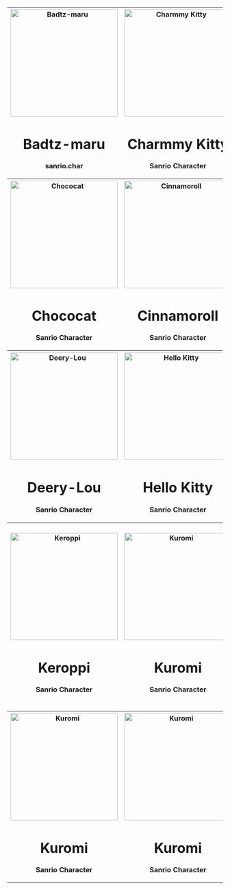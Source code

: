 <!DOCTYPE html>
<html lang="en">
<head>
	<meta charset="utf-8" />
	<meta name="viewport" content="width=device-width, initial-scale=1" />
</head>
<body>
<table>
  <tr>
    <th>
	<img src="https://i.pinimg.com/474x/2f/aa/03/2faa03efeee3137f39a4356d59b695f0.jpg" alt = "Badtz-maru" style="width:250px;height:250px" />
    	<h1> Badtz-maru </h1>
    <div>
	<p>sanrio.char</p>
    </div>
    </th>
    <th>
	<img src="https://i.pinimg.com/1200x/9b/89/a7/9b89a742252fb51b297277a3cf4de9b2.jpg" alt = "Charmmy Kitty" style="width:250px;height:250px"/>
	<h1> Charmmy Kitty </h1>
    <div>
	<p>Sanrio Character</p>
    </div>
    </th>
    <th>
	<img src="https://i.pinimg.com/564x/92/de/e0/92dee0a7b6516a5f9149e80b0cae123f.jpg" alt = "Chibimaru" style="width:250px;height:250px"/>
    	<h1> Chibimaru </h1>
    <div>
	<p>Sanrio Character</p>
    </div>
    </th>
  </tr>
	
  <tr>
    <th>
	<img src="https://i.pinimg.com/1200x/09/6a/1e/096a1e18f9c623c2536ed65d860df326.jpg" alt = "Chococat" style="width:250px;height:250px"/>
    	<h1> Chococat </h1>
    <div>
	<p>Sanrio Character</p>
    </div>
    </th>
    <th>
	<img src="https://i.pinimg.com/564x/1d/9c/fa/1d9cfa5b7db062a939a8930b2ce4e8be.jpg" alt = "Cinnamoroll" style="width:250px;height:250px"/>
    	<h1> Cinnamoroll </h1>
    <div>
	<p>Sanrio Character</p>
    </div>
    </th>
    <th>
	<img src="https://i.pinimg.com/564x/de/11/a6/de11a621fda227847d2895c8eeb4f6f6.jpg" alt = "Dear Daniel" style="width:250px;height:250px"/>
    	<h1> Dear Daniel </h1>
    <div>
	<p>Sanrio Character</p>
    </div>
    </th>
  </tr>

  <tr>
     <th>
	<img src="https://i.pinimg.com/564x/8d/bb/da/8dbbdadcefe5a3a7099565dc3b07e9d2.jpg" alt = "Deery-Lou" style="width:250px;height:250px"/>
    	<h1> Deery-Lou </h1>
    <div>
	<p>Sanrio Character</p>
    </div>
    </th>
    <th>
	<img src="https://i.pinimg.com/564x/84/a0/74/84a07434d8b01e4996013dcc6de721a3.jpg" alt = "Hello Kitty" style="width:250px;height:250px"/>
    	<h1> Hello Kitty </h1>
    <div>
	<p>Sanrio Character</p>
    </div>
    </th>
    <th>
	<img src="https://i.pinimg.com/564x/45/48/49/454849fad4226a3dd949883b9c554f91.jpg" alt = "Jewelpet" style="width:250px;height:250px"/>
    	<h1> Jewelpet </h1>
    <div>
	<p>Sanrio Character</p>
    </div>
    </th>
  <tr>
   <th>
	<img src="https://i.pinimg.com/564x/ea/ae/b5/eaaeb5a83b36c7386c72be8bfcfc14f0.jpg" alt = "Keroppi" style="width:250px;height:250px"/>
    	<h1> Keroppi </h1>
    <div>
	<p>Sanrio Character</p>
    </div>
    </th>
    <th>
	<img src="https://wallpapers-clan.com/wp-content/uploads/2022/07/kuromi-pfp-3.jpg" alt = "Kuromi" style="width:250px;height:250px"/>
    	<h1> Kuromi </h1>
    <div>
	<p>Sanrio Character</p>
    </div>
    </th>
    <th>
        <img src="https://i.pinimg.com/564x/44/3b/d4/443bd4de657572085c92f7ad78e35974.jpg" alt = "Little Twin Stars" style="width:250px;height:250px"/>
    	<h1> Little Twin Stars </h1>
    <div>
	<p>Sanrio Character</p>
    </div>
    </th>
  </tr>

  <tr>
      <th>
	<img src="" alt = "Kuromi" style="width:250px;height:250px"/>
    	<h1> Kuromi </h1>
    <div>
	<p>Sanrio Character</p>
    </div>
      </th>
      <th>
	<img src="" alt = "Kuromi" style="width:250px;height:250px"/>
    	<h1> Kuromi </h1>
    <div>
	<p>Sanrio Character</p>
    </div>
      </th>
      <th>
	<img src="" alt = "Kuromi" style="width:250px;height:250px"/>
    	<h1> Kuromi </h1>
    <div>
	<p>Sanrio Character</p>
    </div>
      </th>
  </tr>
</table>
</body>
</html>


